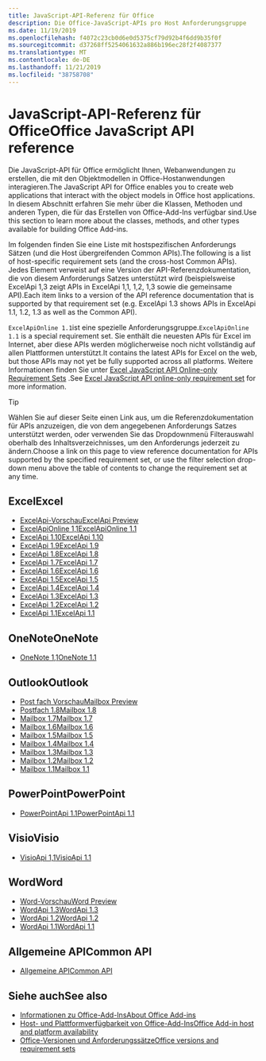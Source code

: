 ```yaml
---
title: JavaScript-API-Referenz für Office
description: Die Office-JavaScript-APIs pro Host Anforderungsgruppe
ms.date: 11/19/2019
ms.openlocfilehash: f4072c23cb0d6e0d5375cf79d92b4f6dd9b35f0f
ms.sourcegitcommit: d37268ff5254061632a886b196ec28f2f4087377
ms.translationtype: MT
ms.contentlocale: de-DE
ms.lasthandoff: 11/21/2019
ms.locfileid: "38758708"
---
```

# <a name="office-javascript-api-reference"></a><span data-ttu-id="7a8d4-103">JavaScript-API-Referenz für Office</span><span class="sxs-lookup"><span data-stu-id="7a8d4-103">Office JavaScript API reference</span></span>

<span data-ttu-id="7a8d4-104">Die JavaScript-API für Office ermöglicht Ihnen, Webanwendungen zu erstellen, die mit den Objektmodellen in Office-Hostanwendungen interagieren.</span><span class="sxs-lookup"><span data-stu-id="7a8d4-104">The JavaScript API for Office enables you to create web applications that interact with the object models in Office host applications.</span></span> <span data-ttu-id="7a8d4-105">In diesem Abschnitt erfahren Sie mehr über die Klassen, Methoden und anderen Typen, die für das Erstellen von Office-Add-Ins verfügbar sind.</span><span class="sxs-lookup"><span data-stu-id="7a8d4-105">Use this section to learn more about the classes, methods, and other types available for building Office Add-ins.</span></span>

<span data-ttu-id="7a8d4-106">Im folgenden finden Sie eine Liste mit hostspezifischen Anforderungs Sätzen (und die Host übergreifenden Common APIs).</span><span class="sxs-lookup"><span data-stu-id="7a8d4-106">The following is a list of host-specific requirement sets (and the cross-host Common APIs).</span></span> <span data-ttu-id="7a8d4-107">Jedes Element verweist auf eine Version der API-Referenzdokumentation, die von diesem Anforderungs Satzes unterstützt wird (beispielsweise ExcelApi 1,3 zeigt APIs in ExcelApi 1,1, 1,2, 1,3 sowie die gemeinsame API).</span><span class="sxs-lookup"><span data-stu-id="7a8d4-107">Each item links to a version of the API reference documentation that is supported by that requirement set (e.g. ExcelApi 1.3 shows APIs in ExcelApi 1.1, 1.2, 1.3 as well as the Common API).</span></span>

<span data-ttu-id="7a8d4-108">`ExcelApiOnline 1.1`ist eine spezielle Anforderungsgruppe.</span><span class="sxs-lookup"><span data-stu-id="7a8d4-108">`ExcelApiOnline 1.1` is a special requirement set.</span></span> <span data-ttu-id="7a8d4-109">Sie enthält die neuesten APIs für Excel im Internet, aber diese APIs werden möglicherweise noch nicht vollständig auf allen Plattformen unterstützt.</span><span class="sxs-lookup"><span data-stu-id="7a8d4-109">It contains the latest APIs for Excel on the web, but those APIs may not yet be fully supported across all platforms.</span></span> <span data-ttu-id="7a8d4-110">Weitere Informationen finden Sie unter [Excel JavaScript API Online-only Requirement Sets](/office/dev/add-ins/reference/requirement-sets/excel-api-online-requirement-set) .</span><span class="sxs-lookup"><span data-stu-id="7a8d4-110">See [Excel JavaScript API online-only requirement set](/office/dev/add-ins/reference/requirement-sets/excel-api-online-requirement-set) for more information.</span></span>

> [!TIP]
> <span data-ttu-id="7a8d4-111">Wählen Sie auf dieser Seite einen Link aus, um die Referenzdokumentation für APIs anzuzeigen, die von dem angegebenen Anforderungs Satzes unterstützt werden, oder verwenden Sie das Dropdownmenü Filterauswahl oberhalb des Inhaltsverzeichnisses, um den Anforderungs jederzeit zu ändern.</span><span class="sxs-lookup"><span data-stu-id="7a8d4-111">Choose a link on this page to view reference documentation for APIs supported by the specified requirement set, or use the filter selection drop-down menu above the table of contents to change the requirement set at any time.</span></span>

## <a name="excel"></a><span data-ttu-id="7a8d4-112">Excel</span><span class="sxs-lookup"><span data-stu-id="7a8d4-112">Excel</span></span>

- [<span data-ttu-id="7a8d4-113">ExcelApi-Vorschau</span><span class="sxs-lookup"><span data-stu-id="7a8d4-113">ExcelApi Preview</span></span>](/javascript/api/excel?view=excel-js-preview)
- [<span data-ttu-id="7a8d4-114">ExcelApiOnline 1,1</span><span class="sxs-lookup"><span data-stu-id="7a8d4-114">ExcelApiOnline 1.1</span></span>](/javascript/api/excel?view=excel-js-online)
- [<span data-ttu-id="7a8d4-115">ExcelApi 1.10</span><span class="sxs-lookup"><span data-stu-id="7a8d4-115">ExcelApi 1.10</span></span>](/javascript/api/excel?view=excel-js-1.10)
- [<span data-ttu-id="7a8d4-116">ExcelApi 1.9</span><span class="sxs-lookup"><span data-stu-id="7a8d4-116">ExcelApi 1.9</span></span>](/javascript/api/excel?view=excel-js-1.9)
- [<span data-ttu-id="7a8d4-117">ExcelApi 1.8</span><span class="sxs-lookup"><span data-stu-id="7a8d4-117">ExcelApi 1.8</span></span>](/javascript/api/excel?view=excel-js-1.8)
- [<span data-ttu-id="7a8d4-118">ExcelApi 1.7</span><span class="sxs-lookup"><span data-stu-id="7a8d4-118">ExcelApi 1.7</span></span>](/javascript/api/excel?view=excel-js-1.7)
- [<span data-ttu-id="7a8d4-119">ExcelApi 1.6</span><span class="sxs-lookup"><span data-stu-id="7a8d4-119">ExcelApi 1.6</span></span>](/javascript/api/excel?view=excel-js-1.6)
- [<span data-ttu-id="7a8d4-120">ExcelApi 1.5</span><span class="sxs-lookup"><span data-stu-id="7a8d4-120">ExcelApi 1.5</span></span>](/javascript/api/excel?view=excel-js-1.5)
- [<span data-ttu-id="7a8d4-121">ExcelApi 1.4</span><span class="sxs-lookup"><span data-stu-id="7a8d4-121">ExcelApi 1.4</span></span>](/javascript/api/excel?view=excel-js-1.4)
- [<span data-ttu-id="7a8d4-122">ExcelApi 1.3</span><span class="sxs-lookup"><span data-stu-id="7a8d4-122">ExcelApi 1.3</span></span>](/javascript/api/excel?view=excel-js-1.3)
- [<span data-ttu-id="7a8d4-123">ExcelApi 1.2</span><span class="sxs-lookup"><span data-stu-id="7a8d4-123">ExcelApi 1.2</span></span>](/javascript/api/excel?view=excel-js-1.2)
- [<span data-ttu-id="7a8d4-124">ExcelApi 1.1</span><span class="sxs-lookup"><span data-stu-id="7a8d4-124">ExcelApi 1.1</span></span>](/javascript/api/excel?view=excel-js-1.1)

## <a name="onenote"></a><span data-ttu-id="7a8d4-125">OneNote</span><span class="sxs-lookup"><span data-stu-id="7a8d4-125">OneNote</span></span>

- [<span data-ttu-id="7a8d4-126">OneNote 1,1</span><span class="sxs-lookup"><span data-stu-id="7a8d4-126">OneNote 1.1</span></span>](/javascript/api/onenote?view=onenote-js-1.1)

## <a name="outlook"></a><span data-ttu-id="7a8d4-127">Outlook</span><span class="sxs-lookup"><span data-stu-id="7a8d4-127">Outlook</span></span>

- [<span data-ttu-id="7a8d4-128">Post fach Vorschau</span><span class="sxs-lookup"><span data-stu-id="7a8d4-128">Mailbox Preview</span></span>](/javascript/api/outlook?view=outlook-js-preview)
- [<span data-ttu-id="7a8d4-129">Postfach 1.8</span><span class="sxs-lookup"><span data-stu-id="7a8d4-129">Mailbox 1.8</span></span>](/javascript/api/outlook?view=outlook-js-1.8)
- [<span data-ttu-id="7a8d4-130">Mailbox 1.7</span><span class="sxs-lookup"><span data-stu-id="7a8d4-130">Mailbox 1.7</span></span>](/javascript/api/outlook?view=outlook-js-1.7)
- [<span data-ttu-id="7a8d4-131">Mailbox 1.6</span><span class="sxs-lookup"><span data-stu-id="7a8d4-131">Mailbox 1.6</span></span>](/javascript/api/outlook?view=outlook-js-1.6)
- [<span data-ttu-id="7a8d4-132">Mailbox 1.5</span><span class="sxs-lookup"><span data-stu-id="7a8d4-132">Mailbox 1.5</span></span>](/javascript/api/outlook?view=outlook-js-1.5)
- [<span data-ttu-id="7a8d4-133">Mailbox 1.4</span><span class="sxs-lookup"><span data-stu-id="7a8d4-133">Mailbox 1.4</span></span>](/javascript/api/outlook?view=outlook-js-1.4)
- [<span data-ttu-id="7a8d4-134">Mailbox 1.3</span><span class="sxs-lookup"><span data-stu-id="7a8d4-134">Mailbox 1.3</span></span>](/javascript/api/outlook?view=outlook-js-1.3)
- [<span data-ttu-id="7a8d4-135">Mailbox 1.2</span><span class="sxs-lookup"><span data-stu-id="7a8d4-135">Mailbox 1.2</span></span>](/javascript/api/outlook?view=outlook-js-1.2)
- [<span data-ttu-id="7a8d4-136">Mailbox 1.1</span><span class="sxs-lookup"><span data-stu-id="7a8d4-136">Mailbox 1.1</span></span>](/javascript/api/outlook?view=outlook-js-1.1)

## <a name="powerpoint"></a><span data-ttu-id="7a8d4-137">PowerPoint</span><span class="sxs-lookup"><span data-stu-id="7a8d4-137">PowerPoint</span></span>

- [<span data-ttu-id="7a8d4-138">PowerPointApi 1.1</span><span class="sxs-lookup"><span data-stu-id="7a8d4-138">PowerPointApi 1.1</span></span>](/javascript/api/powerpoint?view=powerpoint-js-1.1)

## <a name="visio"></a><span data-ttu-id="7a8d4-139">Visio</span><span class="sxs-lookup"><span data-stu-id="7a8d4-139">Visio</span></span>

- [<span data-ttu-id="7a8d4-140">VisioApi 1,1</span><span class="sxs-lookup"><span data-stu-id="7a8d4-140">VisioApi 1.1</span></span>](/javascript/api/visio?view=visio-js-1.1)

## <a name="word"></a><span data-ttu-id="7a8d4-141">Word</span><span class="sxs-lookup"><span data-stu-id="7a8d4-141">Word</span></span>

- [<span data-ttu-id="7a8d4-142">Word-Vorschau</span><span class="sxs-lookup"><span data-stu-id="7a8d4-142">Word Preview</span></span>](/javascript/api/word?view=word-js-preview)
- [<span data-ttu-id="7a8d4-143">WordApi 1.3</span><span class="sxs-lookup"><span data-stu-id="7a8d4-143">WordApi 1.3</span></span>](/javascript/api/word?view=word-js-1.3)
- [<span data-ttu-id="7a8d4-144">WordApi 1.2</span><span class="sxs-lookup"><span data-stu-id="7a8d4-144">WordApi 1.2</span></span>](/javascript/api/word?view=word-js-1.2)
- [<span data-ttu-id="7a8d4-145">WordApi 1.1</span><span class="sxs-lookup"><span data-stu-id="7a8d4-145">WordApi 1.1</span></span>](/javascript/api/word?view=word-js-1.1)

## <a name="common-api"></a><span data-ttu-id="7a8d4-146">Allgemeine API</span><span class="sxs-lookup"><span data-stu-id="7a8d4-146">Common API</span></span>

- [<span data-ttu-id="7a8d4-147">Allgemeine API</span><span class="sxs-lookup"><span data-stu-id="7a8d4-147">Common API</span></span>](/javascript/api/office?view=common-js)

## <a name="see-also"></a><span data-ttu-id="7a8d4-148">Siehe auch</span><span class="sxs-lookup"><span data-stu-id="7a8d4-148">See also</span></span>

- [<span data-ttu-id="7a8d4-149">Informationen zu Office-Add-Ins</span><span class="sxs-lookup"><span data-stu-id="7a8d4-149">About Office Add-ins</span></span>](/office/dev/add-ins/overview)
- [<span data-ttu-id="7a8d4-150">Host- und Plattformverfügbarkeit von Office-Add-Ins</span><span class="sxs-lookup"><span data-stu-id="7a8d4-150">Office Add-in host and platform availability</span></span>](/office/dev/add-ins/overview/office-add-in-availability)
- [<span data-ttu-id="7a8d4-151">Office-Versionen und Anforderungssätze</span><span class="sxs-lookup"><span data-stu-id="7a8d4-151">Office versions and requirement sets</span></span>](/office/dev/add-ins/develop/office-versions-and-requirement-sets)
